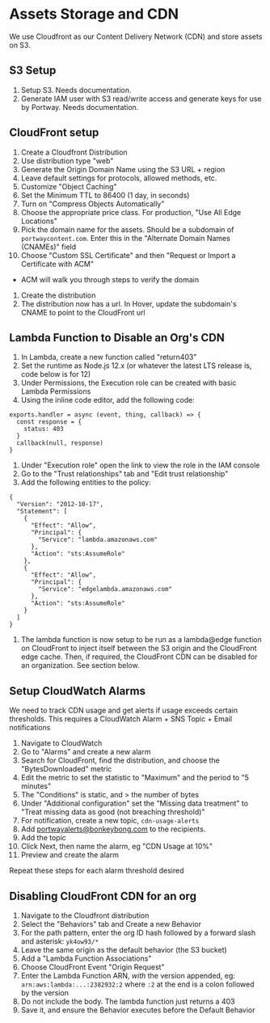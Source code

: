 # Assets Storage and CDN

We use Cloudfront as our Content Delivery Network (CDN) and store assets on S3.

## S3 Setup
1. Setup S3. Needs documentation.
1. Generate IAM user with S3 read/write access and generate keys for use by Portway. Needs documentation.

## CloudFront setup

1. Create a Cloudfront Distribution
1. Use distribution type "web"
1. Generate the Origin Domain Name using the S3 URL + region
1. Leave default settings for protocols, allowed methods, etc.
1. Customize "Object Caching"
1. Set the Minimum TTL to 86400 (1 day, in seconds)
1. Turn on "Compress Objects Automatically"
1. Choose the appropriate price class. For production, "Use All Edge Locations"
1. Pick the domain name for the assets. Should be a subdomain of `portwaycontent.com`. Enter this in the "Alternate Domain Names (CNAMEs)" field
1. Choose "Custom SSL Certificate" and then "Request or Import a Certificate with ACM"
  - ACM will walk you through steps to verify the domain
1. Create the distribution
1. The distribution now has a url. In Hover, update the subdomain's CNAME to point to the CloudFront url

## Lambda Function to Disable an Org's CDN

1. In Lambda, create a new function called "return403"
1. Set the runtime as Node.js 12.x (or whatever the latest LTS release is, code below is for 12)
1. Under Permissions, the Execution role can be created with basic Lambda Permissions
1. Using the inline code editor, add the following code:
```
exports.handler = async (event, thing, callback) => {
  const response = {
    status: 403
  }
  callback(null, response)
}
```
1. Under "Execution role" open the link to view the role in the IAM console
  1. Go to the "Trust relationships" tab and "Edit trust relationship"
  1. Add the following entities to the policy:
  ```
  {
    "Version": "2012-10-17",
    "Statement": [
      {
        "Effect": "Allow",
        "Principal": {
          "Service": "lambda.amazonaws.com"
        },
        "Action": "sts:AssumeRole"
      },
      {
        "Effect": "Allow",
        "Principal": {
          "Service": "edgelambda.amazonaws.com"
        },
        "Action": "sts:AssumeRole"
      }
    ]
  }
  ```
1. The lambda function is now setup to be run as a lambda@edge function on CloudFront to inject itself between the S3 origin and the CloudFront edge cache. Then, if required, the CloudFront CDN can be disabled for an organization. See section below.

## Setup CloudWatch Alarms
We need to track CDN usage and get alerts if usage exceeds certain thresholds. This requires a CloudWatch Alarm + SNS Topic + Email notifications

1. Navigate to CloudWatch
1. Go to "Alarms" and create a new alarm
1. Search for CloudFront, find the distribution, and choose the "BytesDownloaded" metric
1. Edit the metric to set the statistic to "Maximum" and the period to "5 minutes"
1. The "Conditions" is static, and > the number of bytes
1. Under "Additional configuration" set the "Missing data treatment" to "Treat missing data as good (not breaching threshold)"
1. For notification, create a new topic, `cdn-usage-alerts`
1. Add portwayalerts@bonkeybong.com to the recipients.
1. Add the topic
1. Click Next, then name the alarm, eg "CDN Usage at 10%"
1. Preview and create the alarm

Repeat these steps for each alarm threshold desired

## Disabling CloudFront CDN for an org

1. Navigate to the Cloudfront distribution
1. Select the "Behaviors" tab and Create a new Behavior
1. For the path pattern, enter the org ID hash followed by a forward slash and asterisk: `yk4ow93/*`
1. Leave the same origin as the default behavior (the S3 bucket)
1. Add a "Lambda Function Associations"
1. Choose CloudFront Event "Origin Request"
1. Enter the Lambda Function ARN, _with_ the version appended, eg: `arn:aws:lambda:...:2382932:2` where `:2` at the end is a colon followed by the version
1. Do not include the body. The lambda function just returns a 403
1. Save it, and ensure the Behavior executes before the Default Behavior